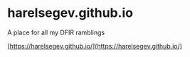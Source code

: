 # harelsegev.github.io
A place for all my DFIR ramblings

[https://harelsegev.github.io/](https://harelsegev.github.io/)
